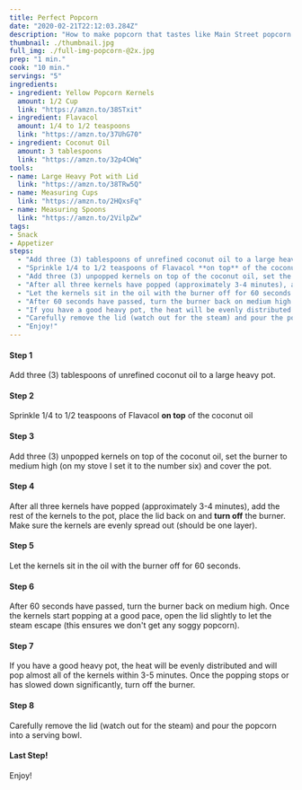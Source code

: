```yaml
---
title: Perfect Popcorn
date: "2020-02-21T22:12:03.284Z"
description: "How to make popcorn that tastes like Main Street popcorn from Disneyland or the best movie theater popcorn you've ever had."
thumbnail: ./thumbnail.jpg
full_img: ./full-img-popcorn-@2x.jpg
prep: "1 min."
cook: "10 min."
servings: "5"
ingredients:
- ingredient: Yellow Popcorn Kernels
  amount: 1/2 Cup
  link: "https://amzn.to/38STxit"
- ingredient: Flavacol
  amount: 1/4 to 1/2 teaspoons
  link: "https://amzn.to/37UhG70"
- ingredient: Coconut Oil
  amount: 3 tablespoons
  link: "https://amzn.to/32p4CWq"
tools:
- name: Large Heavy Pot with Lid
  link: "https://amzn.to/38TRw5Q"
- name: Measuring Cups
  link: "https://amzn.to/2HQxsFq"
- name: Measuring Spoons
  link: "https://amzn.to/2VilpZw"
tags:
- Snack
- Appetizer
steps:
  - "Add three (3) tablespoons of unrefined coconut oil to a large heavy pot."
  - "Sprinkle 1/4 to 1/2 teaspoons of Flavacol **on top** of the coconut oil"
  - "Add three (3) unpopped kernels on top of the coconut oil, set the burner to medium high (on my stove I set it to the number six) and cover the pot."
  - "After all three kernels have popped (approximately 3-4 minutes), add the rest of the kernels to the pot, place the lid back on and **turn off** the burner. Make sure the kernels are evenly spread out (should be one layer)."
  - "Let the kernels sit in the oil with the burner off for 60 seconds."
  - "After 60 seconds have passed, turn the burner back on medium high. Once the kernels start popping at a good pace, open the lid slightly to let the steam escape (this ensures we don't get any soggy popcorn)."
  - "If you have a good heavy pot, the heat will be evenly distributed and will pop almost all of the kernels within 3-5 minutes. Once the popping stops or has slowed down significantly, turn off the burner."
  - "Carefully remove the lid (watch out for the steam) and pour the popcorn into a serving bowl."
  - "Enjoy!"
---
```


#### Step 1

Add three (3) tablespoons of unrefined coconut oil to a large heavy pot.

#### Step 2

Sprinkle 1/4 to 1/2 teaspoons of Flavacol **on top** of the coconut oil

#### Step 3

Add three (3) unpopped kernels on top of the coconut oil, set the burner to medium high (on my stove I set it to the number six) and cover the pot.

#### Step 4

After all three kernels have popped (approximately 3-4 minutes), add the rest of the kernels to the pot, place the lid back on and **turn off** the burner. Make sure the kernels are evenly spread out (should be one layer).

#### Step 5

Let the kernels sit in the oil with the burner off for 60 seconds.

#### Step 6

After 60 seconds have passed, turn the burner back on medium high. Once the kernels start popping at a good pace, open the lid slightly to let the steam escape (this ensures we don't get any soggy popcorn).

#### Step 7

If you have a good heavy pot, the heat will be evenly distributed and will pop almost all of the kernels within 3-5 minutes. Once the popping stops or has slowed down significantly, turn off the burner.

#### Step 8

Carefully remove the lid (watch out for the steam) and pour the popcorn into a serving bowl.

#### Last Step!

Enjoy!
